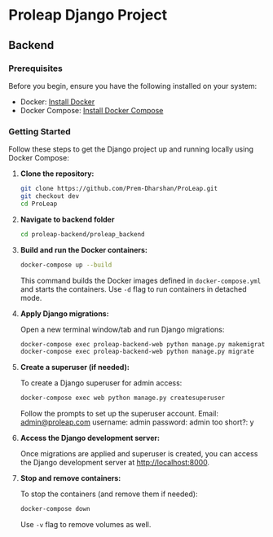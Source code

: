 # Proleap Django Project

## Backend

### Prerequisites

Before you begin, ensure you have the following installed on your system:

- Docker: [Install Docker](https://docs.docker.com/get-docker/)
- Docker Compose: [Install Docker Compose](https://docs.docker.com/compose/install/)

### Getting Started

Follow these steps to get the Django project up and running locally using Docker Compose:

1. **Clone the repository:**

   ```bash
   git clone https://github.com/Prem-Dharshan/ProLeap.git
   git checkout dev
   cd ProLeap
   ```

2. **Navigate to backend folder**

    ```bash
    cd proleap-backend/proleap_backend
    ```



3. **Build and run the Docker containers:**

   ```bash
   docker-compose up --build
   ```

   This command builds the Docker images defined in `docker-compose.yml` and starts the containers. Use `-d` flag to run containers in detached mode.

4. **Apply Django migrations:**

   Open a new terminal window/tab and run Django migrations:

   ```bash
   docker-compose exec proleap-backend-web python manage.py makemigrations
   docker-compose exec proleap-backend-web python manage.py migrate
   ```

5. **Create a superuser (if needed):**

   To create a Django superuser for admin access:

   ```bash
   docker-compose exec web python manage.py createsuperuser
   ```

   Follow the prompts to set up the superuser account.
   Email: admin@proleap.com
   username: admin
   password: admin
   too short?: y

6. **Access the Django development server:**

   Once migrations are applied and superuser is created, you can access the Django development server at [http://localhost:8000](http://localhost:8000).

7. **Stop and remove containers:**

   To stop the containers (and remove them if needed):

   ```bash
   docker-compose down
   ```

   Use `-v` flag to remove volumes as well.